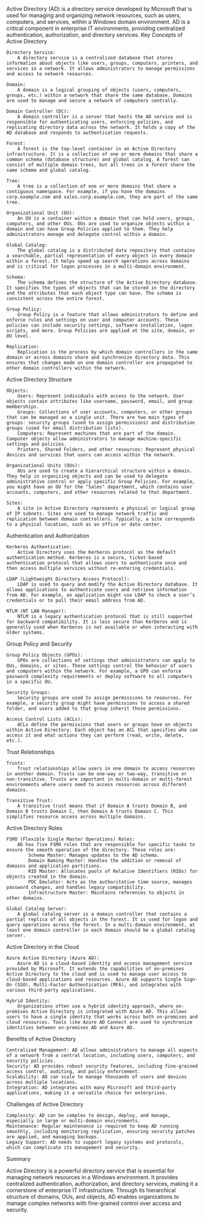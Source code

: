 Active Directory (AD) is a directory service developed by Microsoft that is used for managing and organizing network resources, such as users, computers, and services, within a Windows domain environment. AD is a critical component in enterprise IT environments, providing centralized authentication, authorization, and directory services.
Key Concepts of Active Directory

    Directory Service:
        A directory service is a centralized database that stores information about objects like users, groups, computers, printers, and services in a network. It allows administrators to manage permissions and access to network resources.

    Domain:
        A domain is a logical grouping of objects (users, computers, groups, etc.) within a network that share the same database. Domains are used to manage and secure a network of computers centrally.

    Domain Controller (DC):
        A domain controller is a server that hosts the AD service and is responsible for authenticating users, enforcing policies, and replicating directory data across the network. It holds a copy of the AD database and responds to authentication requests.

    Forest:
        A forest is the top-level container in an Active Directory infrastructure. It is a collection of one or more domains that share a common schema (database structure) and global catalog. A forest can consist of multiple domain trees, but all trees in a forest share the same schema and global catalog.

    Tree:
        A tree is a collection of one or more domains that share a contiguous namespace. For example, if you have the domains corp.example.com and sales.corp.example.com, they are part of the same tree.

    Organizational Unit (OU):
        An OU is a container within a domain that can hold users, groups, computers, and other OUs. OUs are used to organize objects within a domain and can have Group Policies applied to them. They help administrators manage and delegate control within a domain.

    Global Catalog:
        The global catalog is a distributed data repository that contains a searchable, partial representation of every object in every domain within a forest. It helps speed up search operations across domains and is critical for logon processes in a multi-domain environment.

    Schema:
        The schema defines the structure of the Active Directory database. It specifies the types of objects that can be stored in the directory and the attributes that each object type can have. The schema is consistent across the entire forest.

    Group Policy:
        Group Policy is a feature that allows administrators to define and enforce rules and settings on user and computer accounts. These policies can include security settings, software installation, logon scripts, and more. Group Policies are applied at the site, domain, or OU level.

    Replication:
        Replication is the process by which domain controllers in the same domain or across domains share and synchronize directory data. This ensures that changes made on one domain controller are propagated to other domain controllers within the network.

Active Directory Structure

    Objects:
        Users: Represent individuals with access to the network. User objects contain attributes like username, password, email, and group memberships.
        Groups: Collections of user accounts, computers, or other groups that can be managed as a single unit. There are two main types of groups: security groups (used to assign permissions) and distribution groups (used for email distribution lists).
        Computers: Represent machines that are part of the domain. Computer objects allow administrators to manage machine-specific settings and policies.
        Printers, Shared Folders, and other resources: Represent physical devices and services that users can access within the network.

    Organizational Units (OUs):
        OUs are used to create a hierarchical structure within a domain. They help in organizing objects and can be used to delegate administrative control or apply specific Group Policies. For example, you might have an OU for the "Sales" department, which contains user accounts, computers, and other resources related to that department.

    Sites:
        A site in Active Directory represents a physical or logical group of IP subnets. Sites are used to manage network traffic and replication between domain controllers. Typically, a site corresponds to a physical location, such as an office or data center.

Authentication and Authorization

    Kerberos Authentication:
        Active Directory uses the Kerberos protocol as the default authentication method. Kerberos is a secure, ticket-based authentication protocol that allows users to authenticate once and then access multiple services without re-entering credentials.

    LDAP (Lightweight Directory Access Protocol):
        LDAP is used to query and modify the Active Directory database. It allows applications to authenticate users and retrieve information from AD. For example, an application might use LDAP to check a user’s credentials or to pull their email address from AD.

    NTLM (NT LAN Manager):
        NTLM is a legacy authentication protocol that is still supported for backward compatibility. It is less secure than Kerberos and is generally used when Kerberos is not available or when interacting with older systems.

Group Policy and Security

    Group Policy Objects (GPOs):
        GPOs are collections of settings that administrators can apply to OUs, domains, or sites. These settings control the behavior of users and computers within the network. For example, a GPO can enforce password complexity requirements or deploy software to all computers in a specific OU.

    Security Groups:
        Security groups are used to assign permissions to resources. For example, a security group might have permissions to access a shared folder, and users added to that group inherit those permissions.

    Access Control Lists (ACLs):
        ACLs define the permissions that users or groups have on objects within Active Directory. Each object has an ACL that specifies who can access it and what actions they can perform (read, write, delete, etc.).

Trust Relationships

    Trusts:
        Trust relationships allow users in one domain to access resources in another domain. Trusts can be one-way or two-way, transitive or non-transitive. Trusts are important in multi-domain or multi-forest environments where users need to access resources across different domains.

    Transitive Trust:
        A transitive trust means that if Domain A trusts Domain B, and Domain B trusts Domain C, then Domain A trusts Domain C. This simplifies resource access across multiple domains.

Active Directory Roles

    FSMO (Flexible Single Master Operations) Roles:
        AD has five FSMO roles that are responsible for specific tasks to ensure the smooth operation of the directory. These roles are:
            Schema Master: Manages updates to the AD schema.
            Domain Naming Master: Handles the addition or removal of domains and application partitions.
            RID Master: Allocates pools of Relative Identifiers (RIDs) for objects created in the domain.
            PDC Emulator: Acts as the authoritative time source, manages password changes, and handles legacy compatibility.
            Infrastructure Master: Maintains references to objects in other domains.

    Global Catalog Server:
        A global catalog server is a domain controller that contains a partial replica of all objects in the forest. It is used for logon and query operations across the forest. In a multi-domain environment, at least one domain controller in each domain should be a global catalog server.

Active Directory in the Cloud

    Azure Active Directory (Azure AD):
        Azure AD is a cloud-based identity and access management service provided by Microsoft. It extends the capabilities of on-premises Active Directory to the cloud and is used to manage user access to cloud-based applications and resources. Azure AD supports Single Sign-On (SSO), Multi-Factor Authentication (MFA), and integrates with various third-party applications.

    Hybrid Identity:
        Organizations often use a hybrid identity approach, where on-premises Active Directory is integrated with Azure AD. This allows users to have a single identity that works across both on-premises and cloud resources. Tools like Azure AD Connect are used to synchronize identities between on-premises AD and Azure AD.

Benefits of Active Directory

    Centralized Management: AD allows administrators to manage all aspects of a network from a central location, including users, computers, and security policies.
    Security: AD provides robust security features, including fine-grained access control, auditing, and policy enforcement.
    Scalability: AD can scale to manage thousands of users and devices across multiple locations.
    Integration: AD integrates with many Microsoft and third-party applications, making it a versatile choice for enterprises.

Challenges of Active Directory

    Complexity: AD can be complex to design, deploy, and manage, especially in large or multi-domain environments.
    Maintenance: Regular maintenance is required to keep AD running smoothly, including monitoring replication, ensuring security patches are applied, and managing backups.
    Legacy Support: AD needs to support legacy systems and protocols, which can complicate its management and security.

Summary

Active Directory is a powerful directory service that is essential for managing network resources in a Windows environment. It provides centralized authentication, authorization, and directory services, making it a cornerstone of enterprise IT infrastructure. Through its hierarchical structure of domains, OUs, and objects, AD enables organizations to manage complex networks with fine-grained control over access and security.
